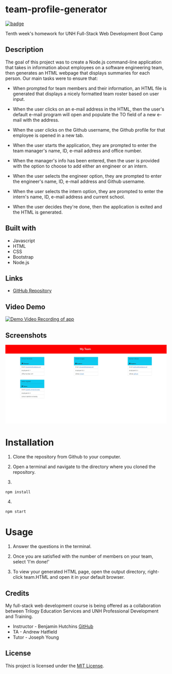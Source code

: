 # team-profile-generator

[![badge](https://img.shields.io/badge/license-MIT-green)](https://choosealicense.com/licenses/mit)

Tenth week's homework for UNH Full-Stack Web Development Boot Camp

## Description

The goal of this project was to create a Node.js command-line application that takes in information about employees on a software engineering team, then generates an HTML webpage that displays summaries for each person. Our main tasks were to ensure that:

* When prompted for team members and their information, an HTML file is generated that displays a nicely formatted team roster based on user input.

* When the user clicks on an e-mail address in the HTML, then the user's default e-mail program will open and populate the TO field of a new e-mail with the address.

* When the user clicks on the Github username, the Github profile for that employee is opened in a new tab. 

* When the user starts the application, they are prompted to enter the team manager's name, ID, e-mail address and office number.

* When the manager's info has been entered, then the user is provided with the option to choose to add either an engineer or an intern.

* When the user selects the engineer option, they are prompted to enter the engineer's name, ID, e-mail address and Github username.

* When the user selects the intern option, they are prompted to enter the intern's name, ID, e-mail address and current school.

* When the user decides they're done, then the application is exited and the HTML is generated.

## Built with

* Javascript
* HTML
* CSS
* Bootstrap
* Node.js

## Links

* [GitHub Repository](https://github.com/shabobble/team-profile-generator)

## Video Demo

[![Demo Video Recording of app](https://img.youtube.com/vi/Dd_6Ul92d4E/0.jpg)](https://www.youtube.com/watch?v=Dd_6Ul92d4E)

## Screenshots

![Generated HTML Page](/assets/teamprofile.jpg)

# Installation

1. Clone the repository from Github to your computer.

2. Open a terminal and navigate to the directory where you cloned the repository. 

3. 

```bash
npm install
```

4. 

```bash
npm start
```

# Usage

1. Answer the questions in the terminal.

2. Once you are satisfied with the number of members on your team, select 'I'm done!'

3. To view your generated HTML page, open the output directory, right-click team.HTML and open it in your default browser.

## Credits

My full-stack web development course is being offered as a collaboration between Trilogy Education Services and UNH Professional Development and Training.

* Instructor - Benjamin Hutchins [GitHub](https://github.com/benhutchins)
* TA - Andrew Hatfield
* Tutor - Joseph Young

## __License__ 

 This project is licensed under the [MIT License](https://choosealicense.com/licenses/mit). 
